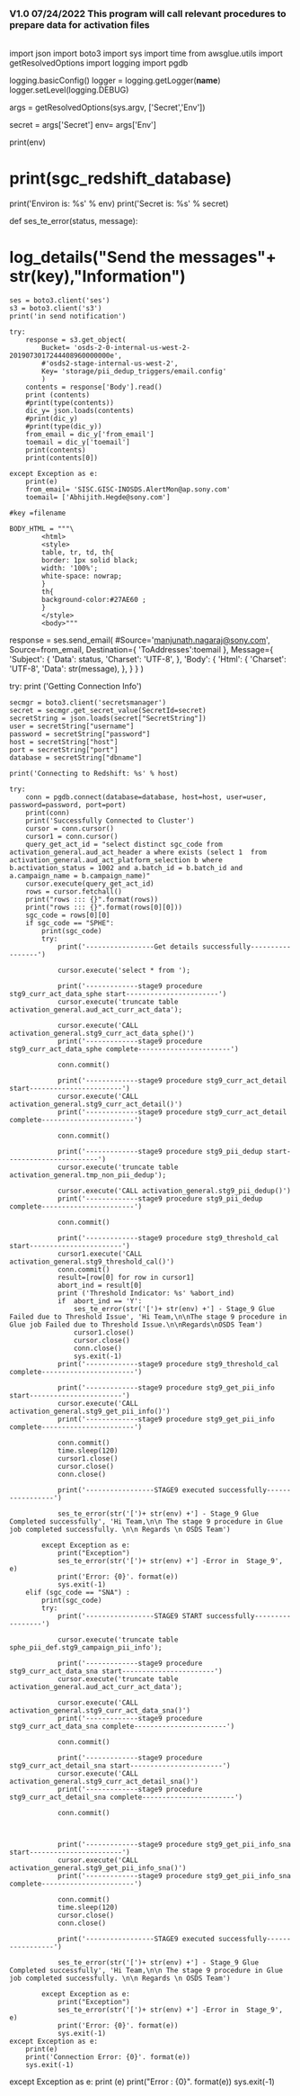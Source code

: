 ######  ################################################################################

###

### V1.0 07/24/2022  This program will call relevant procedures to prepare data for activation files

###

######  #####################################################################################

import json 
import boto3 
import sys 
import time 
from awsglue.utils import getResolvedOptions 
import logging 
import pgdb

logging.basicConfig()
logger = logging.getLogger(__name__)
logger.setLevel(logging.DEBUG)

args = getResolvedOptions(sys.argv, ['Secret','Env'])

secret = args['Secret']
env= args['Env']

print(env)

# print(sgc_redshift_database)

print('Environ is: %s' % env)
print('Secret is: %s' % secret)

def ses_te_error(status, message):
   # log_details("Send the messages"+ str(key),"Information") 
    ses = boto3.client('ses')
    s3 = boto3.client('s3')
    print('in send notification')
    
    try:
        response = s3.get_object(
            Bucket= 'osds-2-0-internal-us-west-2-2019073017244408960000000e',
            #'osds2-stage-internal-us-west-2',
            Key= 'storage/pii_dedup_triggers/email.config'
            )
        contents = response['Body'].read()
        print (contents)
        #print(type(contents))
        dic_y= json.loads(contents)
        #print(dic_y)
        #print(type(dic_y))
        from_email = dic_y['from_email']
        toemail = dic_y['toemail']
        print(contents)
        print(contents[0])
       
    except Exception as e:
        print(e)
        from_email= 'SISC.GISC-INOSDS.AlertMon@ap.sony.com'
        toemail= ['Abhijith.Hegde@sony.com']
    
    #key =filename
    
    BODY_HTML = """\
            <html>
            <style>
            table, tr, td, th{
            border: 1px solid black;
            width: '100%';
            white-space: nowrap;
            }
            th{
            background-color:#27AE60 ;
            }
            </style>
            <body>"""


response = ses.send_email(
        #Source='manjunath.nagaraj@sony.com',
        Source=from_email,
        Destination={
            'ToAddresses':toemail
            },
        Message={
            'Subject': {
                'Data': status,
                'Charset': 'UTF-8',
                },
            'Body': {
                'Html': {
                    'Charset': 'UTF-8',
                    'Data': str(message),
                    },
                }
            }
        )

try:
print ('Getting Connection Info')

    secmgr = boto3.client('secretsmanager')
    secret = secmgr.get_secret_value(SecretId=secret)
    secretString = json.loads(secret["SecretString"])
    user = secretString["username"]
    password = secretString["password"]
    host = secretString["host"]
    port = secretString["port"]
    database = secretString["dbname"]
        
    print('Connecting to Redshift: %s' % host)
        
    try:        
        conn = pgdb.connect(database=database, host=host, user=user, password=password, port=port)  
        print(conn)
        print('Successfully Connected to Cluster')
        cursor = conn.cursor()
        cursor1 = conn.cursor() 
        query_get_act_id = "select distinct sgc_code from activation_general.aud_act_header a where exists (select 1  from activation_general.aud_act_platform_selection b where b.activation_status = 1002 and a.batch_id = b.batch_id and a.campaign_name = b.campaign_name)"
        cursor.execute(query_get_act_id)
        rows = cursor.fetchall()
        print("rows ::: {}".format(rows))
        print("rows ::: {}".format(rows[0][0]))
        sgc_code = rows[0][0]
        if sgc_code == "SPHE":
			print(sgc_code)
			try:
                print('-----------------Get details successfully-----------------')             

                cursor.execute('select * from ');            

                print('-------------stage9 procedure stg9_curr_act_data_sphe start-----------------------')
                cursor.execute('truncate table activation_general.aud_act_curr_act_data');

                cursor.execute('CALL activation_general.stg9_curr_act_data_sphe()')
                print('-------------stage9 procedure stg9_curr_act_data_sphe complete-----------------------')

                conn.commit() 

                print('-------------stage9 procedure stg9_curr_act_detail start-----------------------')
                cursor.execute('CALL activation_general.stg9_curr_act_detail()')
                print('-------------stage9 procedure stg9_curr_act_detail complete-----------------------')

                conn.commit() 

                print('-------------stage9 procedure stg9_pii_dedup start-----------------------')
                cursor.execute('truncate table activation_general.tmp_non_pii_dedup');
                            
                cursor.execute('CALL activation_general.stg9_pii_dedup()')
                print('-------------stage9 procedure stg9_pii_dedup complete-----------------------')

                conn.commit() 

                print('-------------stage9 procedure stg9_threshold_cal start-----------------------')
                cursor1.execute('CALL activation_general.stg9_threshold_cal()')
                conn.commit()
                result=[row[0] for row in cursor1]
                abort_ind = result[0]
                print ('Threshold Indicator: %s' %abort_ind)
                if  abort_ind == 'Y':
                    ses_te_error(str('[')+ str(env) +'] - Stage_9 Glue Failed due to Threshold Issue', 'Hi Team,\n\nThe stage 9 procedure in Glue job Failed due to Threshold Issue.\n\nRegards\nOSDS Team')
                    cursor1.close()
                    cursor.close() 
                    conn.close()
                    sys.exit(-1)
                print('-------------stage9 procedure stg9_threshold_cal complete-----------------------')

                print('-------------stage9 procedure stg9_get_pii_info start-----------------------')            
                cursor.execute('CALL activation_general.stg9_get_pii_info()')
                print('-------------stage9 procedure stg9_get_pii_info complete-----------------------')

                conn.commit()
                time.sleep(120)
                cursor1.close()            
                cursor.close() 
                conn.close()

                print('-----------------STAGE9 executed successfully-----------------') 

                ses_te_error(str('[')+ str(env) +'] - Stage_9 Glue Completed successfully', 'Hi Team,\n\n The stage 9 procedure in Glue job completed successfully. \n\n Regards \n OSDS Team')
				
			except Exception as e:
				print("Exception")
				ses_te_error(str('[')+ str(env) +'] -Error in  Stage_9', e)
				print('Error: {0}'. format(e))
				sys.exit(-1)
        elif (sgc_code == "SNA") :
		    print(sgc_code)
			try:
				print('-----------------STAGE9 START successfully-----------------')             
				
				cursor.execute('truncate table sphe_pii_def.stg9_campaign_pii_info');            
				
				print('-------------stage9 procedure stg9_curr_act_data_sna start-----------------------')
				cursor.execute('truncate table activation_general.aud_act_curr_act_data');
				
				cursor.execute('CALL activation_general.stg9_curr_act_data_sna()')
				print('-------------stage9 procedure stg9_curr_act_data_sna complete-----------------------')
				
				conn.commit() 
				
				print('-------------stage9 procedure stg9_curr_act_detail_sna start-----------------------')
				cursor.execute('CALL activation_general.stg9_curr_act_detail_sna()')
				print('-------------stage9 procedure stg9_curr_act_detail_sna complete-----------------------')
				
				conn.commit() 
				
		
				
				print('-------------stage9 procedure stg9_get_pii_info_sna start-----------------------')            
				cursor.execute('CALL activation_general.stg9_get_pii_info_sna()')
				print('-------------stage9 procedure stg9_get_pii_info_sna complete-----------------------')

				conn.commit()
				time.sleep(120)
				cursor.close() 
				conn.close()

				print('-----------------STAGE9 executed successfully-----------------') 

				ses_te_error(str('[')+ str(env) +'] - Stage_9 Glue Completed successfully', 'Hi Team,\n\n The stage 9 procedure in Glue job completed successfully. \n\n Regards \n OSDS Team')
				
			except Exception as e:
				print("Exception")
				ses_te_error(str('[')+ str(env) +'] -Error in  Stage_9', e)
				print('Error: {0}'. format(e))
				sys.exit(-1)
    except Exception as e:
        print(e)
        print('Connection Error: {0}'. format(e))
        sys.exit(-1)

except Exception as e:
print (e)
print("Error : {0}". format(e))
sys.exit(-1)
    